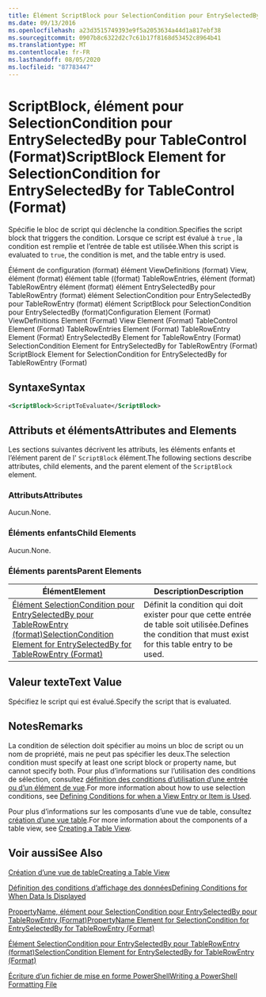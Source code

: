 ```yaml
---
title: Élément ScriptBlock pour SelectionCondition pour EntrySelectedBy pour table ((format) | Microsoft Docs
ms.date: 09/13/2016
ms.openlocfilehash: a23d3515749393e9f5a2053634a44d1a817ebf38
ms.sourcegitcommit: 0907b8c6322d2c7c61b17f8168d53452c8964b41
ms.translationtype: MT
ms.contentlocale: fr-FR
ms.lasthandoff: 08/05/2020
ms.locfileid: "87783447"
---
```

# <a name="scriptblock-element-for-selectioncondition-for-entryselectedby-for-tablecontrol-format"></a><span data-ttu-id="8f92e-102">ScriptBlock, élément pour SelectionCondition pour EntrySelectedBy pour TableControl (Format)</span><span class="sxs-lookup"><span data-stu-id="8f92e-102">ScriptBlock Element for SelectionCondition for EntrySelectedBy for TableControl (Format)</span></span>

<span data-ttu-id="8f92e-103">Spécifie le bloc de script qui déclenche la condition.</span><span class="sxs-lookup"><span data-stu-id="8f92e-103">Specifies the script block that triggers the condition.</span></span> <span data-ttu-id="8f92e-104">Lorsque ce script est évalué à `true` , la condition est remplie et l’entrée de table est utilisée.</span><span class="sxs-lookup"><span data-stu-id="8f92e-104">When this script is evaluated to `true`, the condition is met, and the table entry is used.</span></span>

<span data-ttu-id="8f92e-105">Élément de configuration (format) élément ViewDefinitions (format) View, élément (format) élément table ((format) TableRowEntries, élément (format) TableRowEntry élément (format) élément EntrySelectedBy pour TableRowEntry (format) élément SelectionCondition pour EntrySelectedBy pour TableRowEntry (format) élément ScriptBlock pour SelectionCondition pour EntrySelectedBy (format)</span><span class="sxs-lookup"><span data-stu-id="8f92e-105">Configuration Element (Format) ViewDefinitions Element (Format) View Element (Format) TableControl Element (Format) TableRowEntries Element (Format) TableRowEntry Element (Format) EntrySelectedBy Element for TableRowEntry (Format) SelectionCondition Element for EntrySelectedBy for TableRowEntry (Format) ScriptBlock Element for SelectionCondition for EntrySelectedBy for TableRowEntry (Format)</span></span>

## <a name="syntax"></a><span data-ttu-id="8f92e-106">Syntaxe</span><span class="sxs-lookup"><span data-stu-id="8f92e-106">Syntax</span></span>

```xml
<ScriptBlock>ScriptToEvaluate</ScriptBlock>
```

## <a name="attributes-and-elements"></a><span data-ttu-id="8f92e-107">Attributs et éléments</span><span class="sxs-lookup"><span data-stu-id="8f92e-107">Attributes and Elements</span></span>

<span data-ttu-id="8f92e-108">Les sections suivantes décrivent les attributs, les éléments enfants et l’élément parent de l' `ScriptBlock` élément.</span><span class="sxs-lookup"><span data-stu-id="8f92e-108">The following sections describe attributes, child elements, and the parent element of the `ScriptBlock` element.</span></span>

### <a name="attributes"></a><span data-ttu-id="8f92e-109">Attributs</span><span class="sxs-lookup"><span data-stu-id="8f92e-109">Attributes</span></span>

<span data-ttu-id="8f92e-110">Aucun.</span><span class="sxs-lookup"><span data-stu-id="8f92e-110">None.</span></span>

### <a name="child-elements"></a><span data-ttu-id="8f92e-111">Éléments enfants</span><span class="sxs-lookup"><span data-stu-id="8f92e-111">Child Elements</span></span>

<span data-ttu-id="8f92e-112">Aucun.</span><span class="sxs-lookup"><span data-stu-id="8f92e-112">None.</span></span>

### <a name="parent-elements"></a><span data-ttu-id="8f92e-113">Éléments parents</span><span class="sxs-lookup"><span data-stu-id="8f92e-113">Parent Elements</span></span>

|<span data-ttu-id="8f92e-114">Élément</span><span class="sxs-lookup"><span data-stu-id="8f92e-114">Element</span></span>|<span data-ttu-id="8f92e-115">Description</span><span class="sxs-lookup"><span data-stu-id="8f92e-115">Description</span></span>|
|-------------|-----------------|
|[<span data-ttu-id="8f92e-116">Élément SelectionCondition pour EntrySelectedBy pour TableRowEntry (format)</span><span class="sxs-lookup"><span data-stu-id="8f92e-116">SelectionCondition Element for EntrySelectedBy for TableRowEntry (Format)</span></span>](./selectioncondition-element-for-entryselectedby-for-tablecontrol-format.md)|<span data-ttu-id="8f92e-117">Définit la condition qui doit exister pour que cette entrée de table soit utilisée.</span><span class="sxs-lookup"><span data-stu-id="8f92e-117">Defines the condition that must exist for this table entry to be used.</span></span>|

## <a name="text-value"></a><span data-ttu-id="8f92e-118">Valeur texte</span><span class="sxs-lookup"><span data-stu-id="8f92e-118">Text Value</span></span>

<span data-ttu-id="8f92e-119">Spécifiez le script qui est évalué.</span><span class="sxs-lookup"><span data-stu-id="8f92e-119">Specify the script that is evaluated.</span></span>

## <a name="remarks"></a><span data-ttu-id="8f92e-120">Notes</span><span class="sxs-lookup"><span data-stu-id="8f92e-120">Remarks</span></span>

<span data-ttu-id="8f92e-121">La condition de sélection doit spécifier au moins un bloc de script ou un nom de propriété, mais ne peut pas spécifier les deux.</span><span class="sxs-lookup"><span data-stu-id="8f92e-121">The selection condition must specify at least one script block or property name, but cannot specify both.</span></span> <span data-ttu-id="8f92e-122">Pour plus d’informations sur l’utilisation des conditions de sélection, consultez [définition des conditions d’utilisation d’une entrée ou d’un élément de vue](./defining-conditions-for-displaying-data.md).</span><span class="sxs-lookup"><span data-stu-id="8f92e-122">For more information about how to use selection conditions, see [Defining Conditions for when a View Entry or Item is Used](./defining-conditions-for-displaying-data.md).</span></span>

<span data-ttu-id="8f92e-123">Pour plus d’informations sur les composants d’une vue de table, consultez [création d’une vue table](./creating-a-table-view.md).</span><span class="sxs-lookup"><span data-stu-id="8f92e-123">For more information about the components of a table view, see [Creating a Table View](./creating-a-table-view.md).</span></span>

## <a name="see-also"></a><span data-ttu-id="8f92e-124">Voir aussi</span><span class="sxs-lookup"><span data-stu-id="8f92e-124">See Also</span></span>

[<span data-ttu-id="8f92e-125">Création d’une vue de table</span><span class="sxs-lookup"><span data-stu-id="8f92e-125">Creating a Table View</span></span>](./creating-a-table-view.md)

[<span data-ttu-id="8f92e-126">Définition des conditions d’affichage des données</span><span class="sxs-lookup"><span data-stu-id="8f92e-126">Defining Conditions for When Data Is Displayed</span></span>](./defining-conditions-for-displaying-data.md)

[<span data-ttu-id="8f92e-127">PropertyName, élément pour SelectionCondition pour EntrySelectedBy pour TableRowEntry (Format)</span><span class="sxs-lookup"><span data-stu-id="8f92e-127">PropertyName Element for SelectionCondition for EntrySelectedBy for TableRowEntry (Format)</span></span>](./propertyname-element-for-selectioncondition-for-entryselectedby-for-tablerowentry-format.md)

[<span data-ttu-id="8f92e-128">Élément SelectionCondition pour EntrySelectedBy pour TableRowEntry (format)</span><span class="sxs-lookup"><span data-stu-id="8f92e-128">SelectionCondition Element for EntrySelectedBy for TableRowEntry (Format)</span></span>](./selectioncondition-element-for-entryselectedby-for-tablecontrol-format.md)

[<span data-ttu-id="8f92e-129">Écriture d’un fichier de mise en forme PowerShell</span><span class="sxs-lookup"><span data-stu-id="8f92e-129">Writing a PowerShell Formatting File</span></span>](./writing-a-powershell-formatting-file.md)
